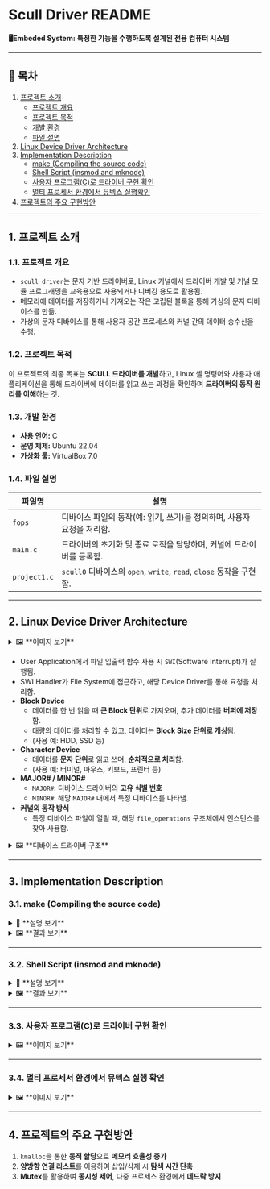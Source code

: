 # Scull Driver README
**🖥️Embeded System: 특정한 기능을 수행하도록 설계된 전용 컴퓨터 시스템**

---

## 📌 목차
1. [프로젝트 소개](#1-프로젝트-소개)  
   - [프로젝트 개요](#11-프로젝트-개요)  
   - [프로젝트 목적](#12-프로젝트-목적)  
   - [개발 환경](#13-개발-환경)  
   - [파일 설명](#14-파일-설명)  
2. [Linux Device Driver Architecture](#2-linux-device-driver-architecture)  
3. [Implementation Description](#3-implementation-description)  
   - [make (Compiling the source code)](#31-makecompiling-the-source-code)  
   - [Shell Script (insmod and mknode)](#32-shell-script-insmod-and-mknode)  
   - [사용자 프로그램(C)로 드라이버 구현 확인](#33-사용자-프로그램c로-드라이버-구현-확인)  
   - [멀티 프로세서 환경에서 뮤텍스 실행확인](#34-멀티-프로세서-환경에서-뮤텍스-실행확인)  
4. [프로젝트의 주요 구현방안](#4-프로젝트의-주요-구현방안)  

---

## 1. 프로젝트 소개

### 1.1. 프로젝트 개요
- `scull driver`는 문자 기반 드라이버로, Linux 커널에서 드라이버 개발 및 커널 모듈 프로그래밍을 교육용으로 사용되거나 디버깅 용도로 활용됨.
- 메모리에 데이터를 저장하거나 가져오는 작은 고립된 블록을 통해 가상의 문자 디바이스를 만듦.
- 가상의 문자 디바이스를 통해 사용자 공간 프로세스와 커널 간의 데이터 송수신을 수행.

### 1.2. 프로젝트 목적  
이 프로젝트의 최종 목표는 **SCULL 드라이버를 개발**하고, Linux 셸 명령어와 사용자 애플리케이션을 통해 드라이버에 데이터를 읽고 쓰는 과정을 확인하며 **드라이버의 동작 원리를 이해**하는 것.

### 1.3. 개발 환경
- **사용 언어:** C  
- **운영 체제:** Ubuntu 22.04  
- **가상화 툴:** VirtualBox 7.0  

### 1.4. 파일 설명
| 파일명     | 설명 |
|------------|--------------------------------------|
| `fops`     | 디바이스 파일의 동작(예: 읽기, 쓰기)을 정의하며, 사용자 요청을 처리함. |
| `main.c`   | 드라이버의 초기화 및 종료 로직을 담당하며, 커널에 드라이버를 등록함. |
| `project1.c` | `scull0` 디바이스의 `open`, `write`, `read`, `close` 동작을 구현함. |

---

## 2. Linux Device Driver Architecture

<details>
<summary>🖼️ **이미지 보기**</summary>

<img src="https://github.com/Chochanguk/Embeded-System-Scull-driver/assets/119058637/88d06841-e0b4-443e-b4bb-27c79494352a" width=65%/>
<img src="https://github.com/Chochanguk/Embeded-System-Scull-driver/assets/119058637/eccf5199-9670-411e-bf14-51e5f251138a" width=30%/>

</details>

- User Application에서 파일 입출력 함수 사용 시 `SWI`(Software Interrupt)가 실행됨.
- SWI Handler가 File System에 접근하고, 해당 Device Driver를 통해 요청을 처리함.
- **Block Device**  
  - 데이터를 한 번 읽을 때 **큰 Block 단위**로 가져오며, 추가 데이터를 **버퍼에 저장**함.  
  - 대량의 데이터를 처리할 수 있고, 데이터는 **Block Size 단위로 캐싱**됨.  
  - (사용 예: HDD, SSD 등)  
- **Character Device**  
  - 데이터를 **문자 단위**로 읽고 쓰며, **순차적으로 처리**함.  
  - (사용 예: 터미널, 마우스, 키보드, 프린터 등)  
- **MAJOR# / MINOR#**  
  - `MAJOR#`: 디바이스 드라이버의 **고유 식별 번호**  
  - `MINOR#`: 해당 `MAJOR#` 내에서 특정 디바이스를 나타냄.  
- **커널의 동작 방식**  
  - 특정 디바이스 파일이 열릴 때, 해당 `file_operations` 구조체에서 인스턴스를 찾아 사용함.

<details>
<summary>🖼️ **디바이스 드라이버 구조**</summary>

<img src="https://github.com/Chochanguk/Embeded-System-Scull-driver/assets/119058637/975ef459-3c7d-4a32-b89d-064bd93b5d2c">

</details>

---

## 3. Implementation Description

### 3.1. make (Compiling the source code)

<details>
<summary>📜 **설명 보기**</summary>

- `make`는 `Makefile`을 읽어 빌드 프로세스를 자동화함.
- 커널 빌드 시스템을 호출하여 **캐릭터 디바이스 모듈을 빌드**함.

</details>

<details>
<summary>🖼️ **결과 보기**</summary>

<img src="https://github.com/user-attachments/assets/b8415a6a-9981-40f5-a6a3-821cb56b26c3">

</details>

---

### 3.2. Shell Script (insmod and mknode)

<details>
<summary>📜 **설명 보기**</summary>

- 디바이스 파일은 **커널 모듈과 사용자 프로그램 간의 인터페이스** 역할을 수행.
1. 모듈 정보 정의 (Read/Write 권한 설정)
2. `insmod`를 사용하여 `scull.ko`를 커널에 로드
3. `main.c`의 `register_chdev`를 통해 **동적 MAJOR# 할당**
4. `mknod`를 이용하여 `/dev/scullN` 디바이스 파일 생성

</details>

<details>
<summary>🖼️ **결과 보기**</summary>

<img src="https://github.com/user-attachments/assets/e78629ad-3d7d-4b4d-8720-9a5b7ee1b4b6">

</details>

---

### 3.3. 사용자 프로그램(C)로 드라이버 구현 확인

<details>
<summary>🖼️ **이미지 보기**</summary>

<img src="https://github.com/user-attachments/assets/48ca5657-d9de-4af2-b48f-f3d8ec3e5e09">

</details>

---

### 3.4. 멀티 프로세서 환경에서 뮤텍스 실행 확인

<details>
<summary>🖼️ **이미지 보기**</summary>

<img src="https://github.com/user-attachments/assets/f36cb79b-9f95-4c57-b3e9-4e2ad082d07a">

</details>

---

## 4. 프로젝트의 주요 구현방안

1. `kmalloc`을 통한 **동적 할당**으로 **메모리 효율성 증가**  
2. **양방향 연결 리스트**를 이용하여 삽입/삭제 시 **탐색 시간 단축**  
3. **Mutex**를 활용하여 **동시성 제어**, 다중 프로세스 환경에서 **데드락 방지**  

